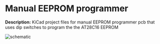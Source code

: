 # Manual EEPROM programmer


**Description:** KiCad project files for manual EEPROM programmer pcb that uses dip switches to program the the AT28C16 EEPROM

![schematic](https://i.imgur.com/oz5umUz.png)
